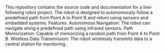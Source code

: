 This repository contains the source code and documentation for a line-following robot project. The robot is designed to autonomously follow a predefined path from 
Point A to Point B and return using sensors and embedded systems.
Features:
Autonomous Navigation: The robot can navigate along a predefined path using infrared sensors.
Path Memorization: Capable of memorizing a random path from Point A to Point B.
Wireless Data Transmission: The robot wirelessly transmits data to a central station for monitoring.

